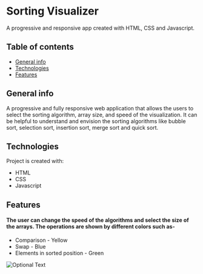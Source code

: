 # Sorting Visualizer
A progressive and responsive app created with HTML, CSS and Javascript.

## Table of contents
* [General info](#general-info)
* [Technologies](#technologies)
* [Features](#features)

## General info
A progressive and fully responsive web application that allows the users to select the sorting algorithm, array size, and speed of the visualization. It can be helpful to understand and envision the sorting algorithms like bubble sort, selection sort, insertion sort, merge sort and quick sort.
## Technologies
Project is created with:
* HTML
* CSS
* Javascript

## Features
#### The user can change the speed of the algorithms and select the size of the arrays. The operations are shown by different colors such as-
* Comparison - Yellow
* Swap - Blue
* Elements in sorted position - Green

![Optional Text](../master/visualizer.png)

